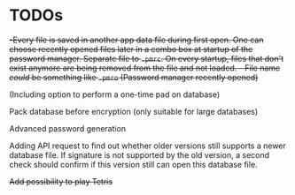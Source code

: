 # TODOs

~~-Every file is saved in another app data file during first open. One can choose recently opened files later in a combo box at startup of the password manager. Separate file to `.pmrc`. On every startup, files that don't exist anymore are being removed from the file and not loaded.
    - File name _could_ be something like `.pmro` (Password manager recently opened)~~

(Including option to perform a one-time pad on database)

Pack database before encryption (only suitable for large databases)

Advanced password generation

Adding API request to find out whether older versions still supports a newer database file. If signature is not supported by the old version, a second check should confirm if this version still can open this database file. 

~~Add possibility to play Tetris~~
